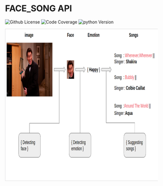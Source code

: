 # FACE_SONG API 

![Github License](https://img.shields.io/badge/License-GPLv3-blue.svg)
![Code Coverage](https://img.shields.io/badge/coverage-80%25-green)
![python Version](https://img.shields.io/pypi/pyversions/Flask)


<img src="https://github.com/mankar1257/FACE_SONG_API/blob/main/Images/Image1.png" alt="drawing" width="850" height ="500"/>
